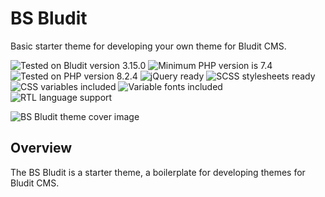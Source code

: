 # BS Bludit

Basic starter theme for developing your own theme for Bludit CMS.

![Tested on Bludit version 3.15.0](https://img.shields.io/badge/Bludit-3.15.0-e6522c.svg?style=flat-square "Tested on Bludit version 3.15.0")
![Minimum PHP version is 7.4](https://img.shields.io/badge/PHP_Min-7.4-8892bf.svg?style=flat-square "Minimum PHP version is 7.4")
![Tested on PHP version 8.2.4](https://img.shields.io/badge/PHP_Test-8.2.4-8892bf.svg?style=flat-square "Tested on PHP version 8.2.4")
![jQuery ready](https://img.shields.io/badge/jQuery-Ready-0769ad.svg?style=flat-square "jQuery ready to use")
![SCSS stylesheets ready](https://img.shields.io/badge/SCSS-Ready-bf4080.svg?style=flat-square "SCSS stylesheets ready")
![CSS variables included](https://img.shields.io/badge/CSS-Variables-1769a5.svg?style=flat-square "CSS variables included")
![Variable fonts included](https://img.shields.io/badge/Fonts-Variable-ff8800.svg?style=flat-square "Variable fonts included")
![RTL language support](https://img.shields.io/badge/RTL-Ready-00aa00.svg?style=flat-square "RTL language support")

![BS Bludit theme cover image](https://github.com/ControlledChaos/bs-bludit/raw/main/assets/images/cover.jpg)

## Overview

The BS Bludit is a starter theme, a boilerplate for developing themes for Bludit CMS.
